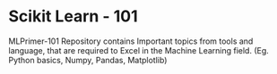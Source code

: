 # Scikit Learn - 101
MLPrimer-101 Repository contains Important topics from tools and language, that are required to Excel in the Machine Learning field. (Eg. Python basics, Numpy, Pandas, Matplotlib)


